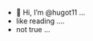 - 👋 Hi, I’m @hugot11 ...
- like reading ....
- not true ...
  
  
<!---
hugot11/hugot11 is a ✨ special ✨ repository because its `README.md` (this file) appears on your GitHub profile.
You can click the Preview link to take a look at your changes.
--->
